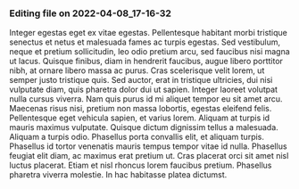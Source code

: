 

### Editing file on 2022-04-08_17-16-32

Integer egestas eget ex vitae egestas. Pellentesque habitant morbi tristique senectus et netus et malesuada fames ac turpis egestas. Sed vestibulum, neque et pretium sollicitudin, leo odio pretium arcu, sed faucibus nisi magna ut lacus. Quisque finibus, diam in hendrerit faucibus, augue libero porttitor nibh, at ornare libero massa ac purus. Cras scelerisque velit lorem, ut semper justo tristique quis. Sed auctor, erat in tristique ultricies, dui nisi vulputate diam, quis pharetra dolor dui ut sapien. Integer laoreet volutpat nulla cursus viverra. Nam quis purus id mi aliquet tempor eu sit amet arcu. Maecenas risus nisi, pretium non massa lobortis, egestas eleifend felis.
Pellentesque eget vehicula sapien, et varius lorem. Aliquam at turpis id mauris maximus vulputate. Quisque dictum dignissim tellus a malesuada. Aliquam a turpis odio. Phasellus porta convallis elit, et aliquam turpis. Phasellus id tortor venenatis mauris tempus tempor vitae id nulla. Phasellus feugiat elit diam, ac maximus erat pretium ut. Cras placerat orci sit amet nisl luctus placerat. Etiam et nisl rhoncus lorem faucibus pretium. Phasellus pharetra viverra molestie. In hac habitasse platea dictumst.


